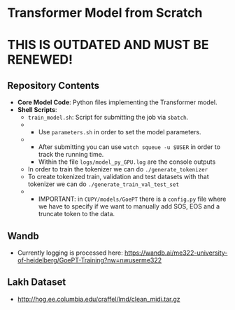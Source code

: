 # Transformer Model from Scratch
# THIS IS OUTDATED AND MUST BE RENEWED!
## Repository Contents
- **Core Model Code**: Python files implementing the Transformer model.
- **Shell Scripts**:
  - `train_model.sh`: Script for submitting the job via `sbatch`.
  - - Use `parameters.sh` in order to set the model parameters.
  - - After submitting you can use `watch squeue -u $USER` in order to track the running time.
    - Within the file `logs/model_py_GPU.log` are the console outputs
  * In order to train the tokenizer we can do `./generate_tokenizer`
  * To create tokenized train, validation and test datasets with that tokenizer we can do `./generate_train_val_test_set`
  - - IMPORTANT: in `CUPY/models/GoePT` there is a `config.py` file where we have to specify if we want to manually add SOS, EOS and a truncate token to the data.

## Wandb
- Currently logging is processed here: https://wandb.ai/me322-university-of-heidelberg/GoePT-Training?nw=nwuserme322

## Lakh Dataset
- http://hog.ee.columbia.edu/craffel/lmd/clean_midi.tar.gz

